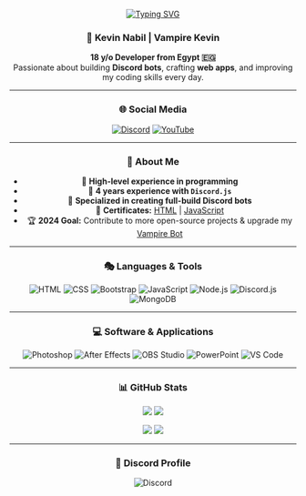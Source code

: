 <div align="center">

<!-- Animated Typing Header -->
[![Typing SVG](https://readme-typing-svg.herokuapp.com?font=Fira+Code&size=28&duration=3000&pause=1000&color=FF0000&center=true&vCenter=true&width=600&lines=Welcome+to+my+GitHub!;Discord+Bots+Developer;Full+Stack+Developer)](https://git.io/typing-svg)

### 🧛 Kevin Nabil | Vampire Kevin  
**18 y/o Developer from Egypt 🇪🇬**  
Passionate about building **Discord bots**, crafting **web apps**, and improving my coding skills every day.  

---

### 🌐 Social Media
[![Discord](https://img.shields.io/badge/Discord-FF0000?style=for-the-badge&logo=discord&logoColor=white)](https://discord.com/users/917579853446926356)
[![YouTube](https://img.shields.io/badge/YouTube-FF0000?style=for-the-badge&logo=youtube&logoColor=white)](https://www.youtube.com/@vampirekevin)

---

### 📜 About Me
- 🥈 **High-level experience in programming**
- 🌱 **4 years experience with `Discord.js`**
- 🤖 **Specialized in creating full-build Discord bots**
- 📖 **Certificates:** [HTML](https://i.imgur.com/If41uGT.jpeg) | [JavaScript](https://i.imgur.com/XjzfCK5.jpeg)
- 🏆 **2024 Goal:** Contribute to more open-source projects & upgrade my [Vampire Bot](https://discord.com/oauth2/authorize?client_id=1204160509671116860)

---

### 🎭 Languages & Tools
![HTML](https://img.shields.io/badge/HTML-E34F26.svg?logo=html5&logoColor=white)
![CSS](https://img.shields.io/badge/CSS-1572B6.svg?logo=css3&logoColor=white)
![Bootstrap](https://img.shields.io/badge/Bootstrap-8111f9?logo=Bootstrap&logoColor=white)
![JavaScript](https://img.shields.io/badge/JavaScript-F7DF1E.svg?logo=javascript&logoColor=black)
![Node.js](https://img.shields.io/badge/Node.js-43853D.svg?logo=node.js&logoColor=white)
![Discord.js](https://img.shields.io/badge/Discord.js-7289d9.svg?logo=discord&logoColor=white)
![MongoDB](https://img.shields.io/badge/MongoDB-4EA94B.svg?logo=mongodb&logoColor=white)

---

### 💻 Software & Applications
![Photoshop](https://img.shields.io/badge/Photoshop-071D34?logo=adobe-photoshop&logoColor=54A7F8)
![After Effects](https://img.shields.io/badge/After%20Effects-9999FF?logo=adobeaftereffects&logoColor=white)
![OBS Studio](https://img.shields.io/badge/OBS-302E31?logo=obs-studio&logoColor=white)
![PowerPoint](https://img.shields.io/badge/PowerPoint-F36C21?logo=microsoftpowerpoint&logoColor=white)
![VS Code](https://img.shields.io/badge/VS%20Code-007ACC?logo=visualstudiocode&logoColor=white)

---

### 📊 GitHub Stats
![](https://github-readme-stats.vercel.app/api?username=VampireKevin&show_icons=true&theme=radical)
![](https://github-readme-stats.vercel.app/api/top-langs/?username=VampireKevin&layout=compact&theme=radical)

![](http://github-profile-summary-cards.vercel.app/api/cards/profile-details?username=VampireKevin&theme=radical)
![](http://github-profile-summary-cards.vercel.app/api/cards/stats?username=VampireKevin&theme=radical)

---

### 🎯 Discord Profile
![Discord](https://discord.c99.nl/widget/theme-2/917579853446926356.png)

</div>
